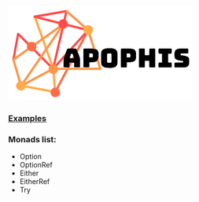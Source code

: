 [![N|Solid](https://github.com/blowin/Apophis/blob/master/icon.png?raw=true)](https://vk.com/achillbad)

### [Examples](https://github.com/blowin/Apophis/tree/master/Apophis/Examples)
### Monads list:

* Option
* OptionRef
* Either
* EitherRef
* Try
